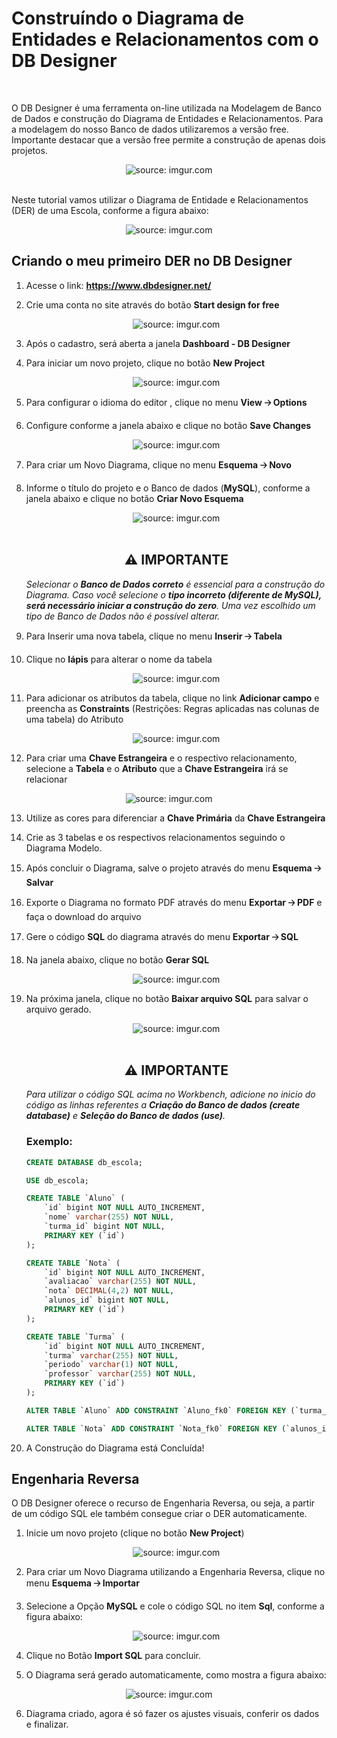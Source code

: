 <h1>Construíndo  o Diagrama de Entidades e Relacionamentos com o DB Designer</h1>

<br />

O DB Designer é uma ferramenta on-line utilizada na Modelagem de Banco de Dados e construção do Diagrama de Entidades e Relacionamentos. Para a modelagem do nosso Banco de dados utilizaremos a versão free. Importante destacar que a versão free permite a construção de apenas dois projetos.

<div align="center"><img src="https://i.imgur.com/2adsDpY.png" title="source: imgur.com" /></div>

<br />

Neste tutorial vamos utilizar o Diagrama de Entidade e Relacionamentos (DER) de uma Escola, conforme a figura abaixo:

<div align="center"><img src="https://i.imgur.com/ZKBT4lB.png" title="source: imgur.com" /></div>



<h2>Criando o meu primeiro DER no DB Designer</h2>



1. Acesse o link: **https://www.dbdesigner.net/**

2. Crie uma conta no site através do botão **Start design for free**

   <div align="center"><img src="https://i.imgur.com/isBPkeI.png" title="source: imgur.com" /></div>

3. Após o cadastro, será aberta a janela **Dashboard - DB Designer**

4. Para iniciar um novo projeto, clique no botão **New Project**

   <div align="center"><img src="https://i.imgur.com/GD1VOEH.png" title="source: imgur.com" /></div>

5. Para configurar o idioma do editor , clique no menu **View 🡢 Options** 

6. Configure conforme a janela abaixo e clique no botão **Save Changes**

   <div align="center"><img src="https://i.imgur.com/drQh0y6.png" title="source: imgur.com" /></div>

7. Para criar um Novo Diagrama, clique no menu **Esquema 🡢 Novo** 

8. Informe o título do projeto e o Banco de dados (**MySQL**), conforme a janela abaixo e clique no botão **Criar Novo Esquema**

   <div align="center"><img src="https://i.imgur.com/50CgByy.png" title="source: imgur.com" /></div>

   <br />

   <div align="center"><h2>⚠ IMPORTANTE</h2></div>

   <i>Selecionar o **Banco de Dados correto** é essencial para a construção do Diagrama. Caso você selecione o **tipo incorreto (diferente de MySQL), será necessário iniciar a construção do zero**. Uma vez escolhido um tipo de Banco de Dados não é possível alterar.</u></i>

   

9. Para Inserir uma nova tabela, clique no menu **Inserir 🡢 Tabela**

10. Clique no **lápis** para alterar o nome da tabela

    <div align="center"><img src="https://i.imgur.com/2hX32bc.png" title="source: imgur.com" /></div>

11. Para adicionar os atributos da tabela, clique no link **Adicionar campo** e preencha as **Constraints** (Restrições: Regras aplicadas nas colunas de uma tabela) do Atributo

    <div align="center"><img src="https://i.imgur.com/i3vzrx8.png" title="source: imgur.com" /></div>

12. Para criar uma **Chave Estrangeira** e o respectivo relacionamento, selecione a **Tabela** e o **Atributo** que a **Chave Estrangeira** irá se relacionar

<div align="center"><img src="https://i.imgur.com/QN6q2p8.png" title="source: imgur.com" /></div>

13. Utilize as cores para diferenciar a **Chave Primária** da **Chave Estrangeira**

14. Crie as 3 tabelas e os respectivos relacionamentos seguindo o Diagrama Modelo.

15. Após concluir o Diagrama, salve o projeto através do menu **Esquema  🡢 Salvar**

16. Exporte o Diagrama no formato PDF através do menu **Exportar 🡢 PDF** e faça o download do arquivo

17. Gere o código **SQL** do diagrama através do menu **Exportar 🡢 SQL**

18. Na janela abaixo, clique no botão **Gerar SQL**

    <div align="center"><img src="https://i.imgur.com/dEDgYtk.png" title="source: imgur.com" /></div>

19. Na próxima janela, clique no botão **Baixar arquivo SQL** para salvar o arquivo gerado.

    <div align="center"><img src="https://i.imgur.com/SZlpX0n.png" title="source: imgur.com" /></div>

    <br />

    <div align="center"><h2>⚠ IMPORTANTE</h2></div>

    <i>Para utilizar o código SQL acima no Workbench, adicione no inicio do código as linhas referentes a **Criação do Banco de dados (create database)** e **Seleção do Banco de dados (use)**.</i>

    <h3>Exemplo:</h3>

    ```sql
    CREATE DATABASE db_escola;
    
    USE db_escola;
    
    CREATE TABLE `Aluno` (
    	`id` bigint NOT NULL AUTO_INCREMENT,
    	`nome` varchar(255) NOT NULL,
    	`turma_id` bigint NOT NULL,
    	PRIMARY KEY (`id`)
    );
    
    CREATE TABLE `Nota` (
    	`id` bigint NOT NULL AUTO_INCREMENT,
    	`avaliacao` varchar(255) NOT NULL,
    	`nota` DECIMAL(4,2) NOT NULL,
    	`alunos_id` bigint NOT NULL,
    	PRIMARY KEY (`id`)
    );
    
    CREATE TABLE `Turma` (
    	`id` bigint NOT NULL AUTO_INCREMENT,
    	`turma` varchar(255) NOT NULL,
    	`periodo` varchar(1) NOT NULL,
    	`professor` varchar(255) NOT NULL,
    	PRIMARY KEY (`id`)
    );
    
    ALTER TABLE `Aluno` ADD CONSTRAINT `Aluno_fk0` FOREIGN KEY (`turma_id`) REFERENCES `Turma`(`id`);
    
    ALTER TABLE `Nota` ADD CONSTRAINT `Nota_fk0` FOREIGN KEY (`alunos_id`) REFERENCES `Aluno`(`id`);
    ```

20. A Construção do Diagrama está Concluída!



<h2>Engenharia Reversa</h2>



O DB Designer oferece o recurso de Engenharia Reversa, ou seja, a partir de um código SQL ele também consegue criar o DER automaticamente.

1. Inicie um novo projeto (clique no botão **New Project**)

   <div align="center"><img src="https://i.imgur.com/GD1VOEH.png" title="source: imgur.com" /></div>

2. Para criar um Novo Diagrama utilizando a Engenharia Reversa, clique no menu **Esquema 🡢 Importar** 

3. Selecione a Opção **MySQL** e cole o código SQL no item **Sql**, conforme a figura abaixo:

   <div align="center"><img src="https://i.imgur.com/6yz0igO.png" title="source: imgur.com" /></div>

4. Clique no Botão **Import SQL** para concluir.

5. O Diagrama será gerado automaticamente, como mostra a figura abaixo:

<div align="center"><img src="https://i.imgur.com/OhpwNLM.png" title="source: imgur.com" /></div>

6. Diagrama criado, agora é só fazer os ajustes visuais, conferir os dados e finalizar.